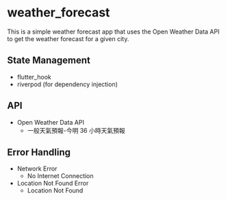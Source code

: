 # weather_forecast
This is a simple weather forecast app that uses the Open Weather Data API to get the weather forecast for a given city.

## State Management
- flutter_hook
- riverpod (for dependency injection)

## API 
- Open Weather Data API
  - 一般天氣預報-今明 36 小時天氣預報

## Error Handling
- Network Error
  - No Internet Connection
- Location Not Found Error
  - Location Not Found